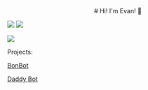 <div align="center"> # Hi! I'm Evan! 👋 </div>

![](https://api.ghprofile.me/view?username=eltaylor1104&style=flat-square)
![](https://img.shields.io/badge/Discord-judger%236969-%237289da?logo=discord&style=flat-square)



![](https://github-readme-stats.vercel.app/api?username=eltaylor1104&show_icons=true&theme=radical&custom_title=Evan%27s%20GitHub%20Stats&count_private=true&hide=stars)



Projects:

[BonBot](https://dsc.gg/bonbot)


[Daddy Bot](https://dsc.gg/daddybot)
